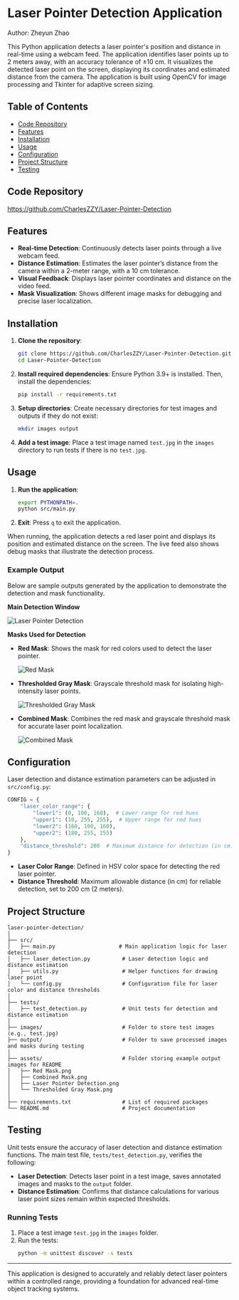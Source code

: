 # Laser Pointer Detection Application

Author: Zheyun Zhao

This Python application detects a laser pointer's position and distance in real-time using a webcam feed. The
application identifies laser points up to 2 meters away, with an accuracy tolerance of ±10 cm. It visualizes the
detected laser point on the screen, displaying its coordinates and estimated distance from the camera. The application
is built using OpenCV for image processing and Tkinter for adaptive screen sizing.

## Table of Contents

- [Code Repository](#code-repository)
- [Features](#features)
- [Installation](#installation)
- [Usage](#usage)
- [Configuration](#configuration)
- [Project Structure](#project-structure)
- [Testing](#testing)

## Code Repository

https://github.com/CharlesZZY/Laser-Pointer-Detection

## Features

- **Real-time Detection**: Continuously detects laser points through a live webcam feed.
- **Distance Estimation**: Estimates the laser pointer’s distance from the camera within a 2-meter range, with a 10 cm
  tolerance.
- **Visual Feedback**: Displays laser pointer coordinates and distance on the video feed.
- **Mask Visualization**: Shows different image masks for debugging and precise laser localization.

## Installation

1. **Clone the repository**:
   ```bash
   git clone https://github.com/CharlesZZY/Laser-Pointer-Detection.git
   cd Laser-Pointer-Detection
   ```

2. **Install required dependencies**:
   Ensure Python 3.9+ is installed. Then, install the dependencies:
   ```bash
   pip install -r requirements.txt
   ```

3. **Setup directories**:
   Create necessary directories for test images and outputs if they do not exist:
   ```bash
   mkdir images output
   ```

4. **Add a test image**:
   Place a test image named `test.jpg` in the `images` directory to run tests if there is no `test.jpg`.

## Usage

1. **Run the application**:
   ```bash
   export PYTHONPATH=.
   python src/main.py
   ```
2. **Exit**:
   Press `q` to exit the application.

When running, the application detects a red laser point and displays its position and estimated distance on the screen.
The live feed also shows debug masks that illustrate the detection process.

### Example Output

Below are sample outputs generated by the application to demonstrate the detection and mask functionality.

**Main Detection Window**

![Laser Pointer Detection](assets/Laser_Pointer_Detection.png)

**Masks Used for Detection**

- **Red Mask**: Shows the mask for red colors used to detect the laser pointer.

  ![Red Mask](assets/Red_Mask.png)

- **Thresholded Gray Mask**: Grayscale threshold mask for isolating high-intensity laser points.

  ![Thresholded Gray Mask](assets/Thresholded_Gray_Mask.png)

- **Combined Mask**: Combines the red mask and grayscale threshold mask for accurate laser point localization.

  ![Combined Mask](assets/Combined_Mask.png)

## Configuration

Laser detection and distance estimation parameters can be adjusted in `src/config.py`:

```python
CONFIG = {
    "laser_color_range": {
        "lower1": (0, 100, 160),  # Lower range for red hues
        "upper1": (10, 255, 255),  # Upper range for red hues
        "lower2": (160, 100, 160),
        "upper2": (180, 255, 255)
    },
    "distance_threshold": 200  # Maximum distance for detection (in cm)
}
```

- **Laser Color Range**: Defined in HSV color space for detecting the red laser pointer.
- **Distance Threshold**: Maximum allowable distance (in cm) for reliable detection, set to 200 cm (2 meters).

## Project Structure

```
laser-pointer-detection/
│
├── src/
│   ├── main.py                    # Main application logic for laser detection
│   ├── laser_detection.py          # Laser detection logic and distance estimation
│   ├── utils.py                    # Helper functions for drawing laser point
│   └── config.py                   # Configuration file for laser color and distance thresholds
│
├── tests/
│   ├── test_detection.py           # Unit tests for detection and distance estimation
│
├── images/                         # Folder to store test images (e.g., test.jpg)
├── output/                         # Folder to save processed images and masks during testing
│
├── assets/                         # Folder storing example output images for README
│   ├── Red Mask.png
│   ├── Combined Mask.png
│   ├── Laser Pointer Detection.png
│   └── Thresholded Gray Mask.png
│
├── requirements.txt                # List of required packages
└── README.md                       # Project documentation
```

## Testing

Unit tests ensure the accuracy of laser detection and distance estimation functions. The main test
file, `tests/test_detection.py`, verifies the following:

- **Laser Detection**: Detects laser point in a test image, saves annotated images and masks to the `output` folder.
- **Distance Estimation**: Confirms that distance calculations for various laser point sizes remain within expected
  thresholds.

### Running Tests

1. Place a test image `test.jpg` in the `images` folder.
2. Run the tests:
   ```bash
   python -m unittest discover -s tests
   ```

---

This application is designed to accurately and reliably detect laser pointers within a controlled range, providing a
foundation for advanced real-time object tracking systems.